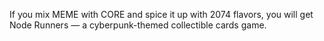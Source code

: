 If you mix MEME with CORE and spice it up with 2074 flavors, you will get Node Runners — a cyberpunk-themed collectible cards game.
